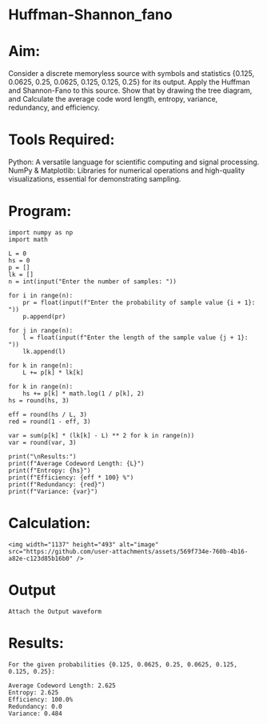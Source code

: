 # Huffman-Shannon_fano
# Aim:
Consider a discrete memoryless source with symbols and statistics {0.125, 0.0625, 0.25, 0.0625, 0.125, 0.125, 0.25} for its output. 
Apply the Huffman and Shannon-Fano to this source. 
Show that by drawing the tree diagram, and 
Calculate the average code word length, entropy, variance, redundancy, and efficiency.
# Tools Required:
Python: A versatile language for scientific computing and signal processing.
NumPy & Matplotlib: Libraries for numerical operations and high-quality visualizations, essential for demonstrating sampling.
# Program:
```
import numpy as np
import math

L = 0
hs = 0
p = []
lk = []
n = int(input("Enter the number of samples: "))

for i in range(n):
    pr = float(input(f"Enter the probability of sample value {i + 1}: "))  
    p.append(pr)

for j in range(n):
    l = float(input(f"Enter the length of the sample value {j + 1}: "))  
    lk.append(l)

for k in range(n):
    L += p[k] * lk[k]

for k in range(n):
    hs += p[k] * math.log(1 / p[k], 2)
hs = round(hs, 3)

eff = round(hs / L, 3)
red = round(1 - eff, 3)

var = sum(p[k] * (lk[k] - L) ** 2 for k in range(n))
var = round(var, 3)

print("\nResults:")
print(f"Average Codeword Length: {L}")
print(f"Entropy: {hs}")
print(f"Efficiency: {eff * 100} %")
print(f"Redundancy: {red}")
print(f"Variance: {var}")
```
# Calculation:
``` 
<img width="1137" height="493" alt="image" src="https://github.com/user-attachments/assets/569f734e-760b-4b16-a82e-c123d85b16b0" />

```
# Output
```
Attach the Output waveform
``` 
# Results:
```
For the given probabilities {0.125, 0.0625, 0.25, 0.0625, 0.125, 0.125, 0.25}:

Average Codeword Length: 2.625
Entropy: 2.625
Efficiency: 100.0%
Redundancy: 0.0
Variance: 0.484
```

